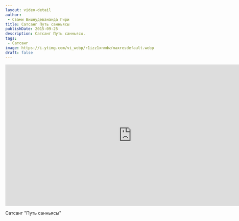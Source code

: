 ```yaml
---
layout: video-detail
author:
 - Свами Вишнудевананда Гири
title: Сатсанг Путь санньясы
publishDate: 2015-09-25
description: Сатсанг Путь санньясы. 
tags: 
 - Сатсанг
image: https://i.ytimg.com/vi_webp/r1izz1xnmdw/maxresdefault.webp
draft: false
---
```


<iframe width="790" height="444" src="https://www.youtube.com/embed/r1izz1xnmdw" frameborder="0" allowfullscreen=""></iframe> 

  Сатсанг "Путь санньясы"

  

 